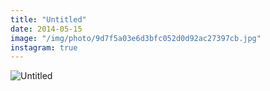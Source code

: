 ```yaml
---
title: "Untitled"
date: 2014-05-15
image: "/img/photo/9d7f5a03e6d3bfc052d0d92ac27397cb.jpg"
instagram: true
---
```


![Untitled](/img/photo/9d7f5a03e6d3bfc052d0d92ac27397cb.jpg)
